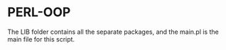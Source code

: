 # PERL-OOP

The LIB folder contains all the separate packages, and the main.pl is the main file for this script.
